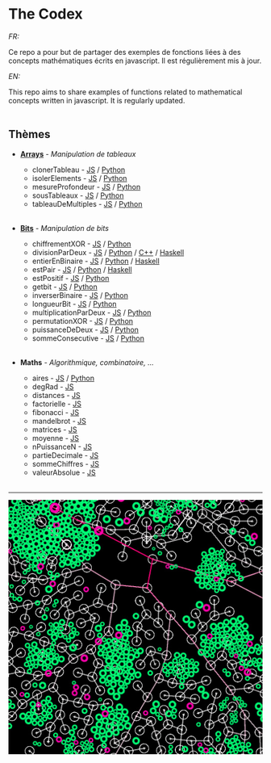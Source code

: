 # The Codex

_FR:_ 

Ce repo a pour but de partager des exemples de fonctions liées à des concepts mathématiques écrits en javascript.
Il est régulièrement mis à jour.

_EN:_

This repo aims to share examples of functions related to mathematical concepts written in javascript.
It is regularly updated.<br><br>

   ## Thèmes
  * **[Arrays](https://fr.wikipedia.org/wiki/Tableau_(structure_de_donn%C3%A9es))** - _Manipulation de tableaux_
  
    * clonerTableau - [JS](JavaScript/Arrays/clonerTableau.js) / [Python](Python/Arrays/clonerTableau.py)
    * isolerElements - [JS](JavaScript/Arrays/isolerElements.js) / [Python](Python/Arrays/isolerElements.py)
    * mesureProfondeur - [JS](JavaScript/Arrays/mesureProfondeur.js) / [Python](Python/Arrays/mesureProfondeur.py)
    * sousTableaux - [JS](JavaScript/Arrays/sousTableaux.js) / [Python](Python/Arrays/sousTableaux.py)
    * tableauDeMultiples - [JS](JavaScript/Arrays/tableauDeMultiples.js) / [Python](Python/Arrays/tableauDeMultiples.py)
    <br><br>

  * **[Bits](https://fr.wikipedia.org/wiki/Bit)** - _Manipulation de bits_

    * chiffrementXOR - [JS](JavaScript/Bits/chiffrementXOR.js) / [Python](Python/Bits/chiffrementXOR.py)
    * divisionParDeux - [JS](JavaScript/Bits/divisionParDeux.js) / [Python](Python/Bits/divisionParDeux.py) / [C++](CXX/Bits/divisionParDeux.cxx) / [Haskell](Haskell/Bits/divisionParDeux.hs)
    * entierEnBinaire - [JS](JavaScript/Bits/entierEnBinaire.js) / [Python](Python/Bits/entierEnBinaire.py) / [Haskell](Haskell/Bits/entierEnBinaire.hs)
    * estPair - [JS](JavaScript/Bits/estPair.js) / [Python](Python/Bits/estPair.py) / [Haskell](Haskell/Bits/estPair.hs)
    * estPositif - [JS](JavaScript/Bits/estPositif.js) / [Python](Python/Bits/estPositif.py)
    * getbit - [JS](JavaScript/Bits/getBit.js) / [Python](Python/Bits/getBit.py)
    * inverserBinaire - [JS](JavaScript/Bits/inverserBinaire.js) / [Python](Python/Bits/inverserBinaire.py)
    * longueurBit - [JS](JavaScript/Bits/longueurBit.js) / [Python](Python/Bits/longueurBit.py)
    * multiplicationParDeux - [JS](JavaScript/Bits/multiplicationParDeux.js) / [Python](Python/Bits/multiplicationParDeux.py)
    * permutationXOR - [JS](JavaScript/Bits/permutationXOR.js) / [Python](Python/Bits/permutationXOR.py)
    * puissanceDeDeux - [JS](JavaScript/Bits/puissanceDeDeux.js) / [Python](Python/Bits/puissanceDeDeux.py)
    * sommeConsecutive - [JS](JavaScript/Bits/sommeConsecutive.js) / [Python](Python/Bits/sommeConsecutive.py)
    <br><br>
    
  * **Maths** - _Algorithmique, combinatoire, ..._
  
    * aires - [JS](JavaScript/Maths/aires.js) / [Python](Python/Maths/aires.py)
    * degRad - [JS](JavaScript/Maths/degRad.js)
    * distances - [JS](JavaScript/Maths/distances.js)
    * factorielle - [JS](JavaScript/Maths/factorielle.js)
    * fibonacci - [JS](JavaScript/Maths/fibonacci.js)
    * mandelbrot - [JS](JavaScript/Maths/mandelbrot.js)
    * matrices - [JS](JavaScript/Maths/matrices.js)
    * moyenne - [JS](JavaScript/Maths/moyenne.js)
    * nPuissanceN - [JS](JavaScript/Maths/nPuissanceN.js)
    * partieDecimale - [JS](JavaScript/Maths/partieDecimale.js)
    * sommeChiffres - [JS](JavaScript/Maths/sommeChiffres.js)
    * valeurAbsolue - [JS](JavaScript/Maths/valeurAbsolue.js)
    <br><br>
  ---

<p align="center"><img src="./img/thumbnail.jpg" /></p>
